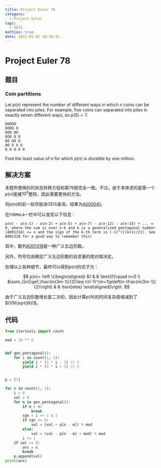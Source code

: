 ```yaml
---
title: Project Euler 78
category:
  - Project Euler
tags:
  - OEIS
mathjax: true
date: 2022-05-02 16:36:41
---
```


<escape><!-- more --></escape>

# Project Euler 78

## 题目

### Coin partitions

Let $p(n)$ represent the number of different ways in which $n$ coins can be separated into piles. For example, five coins can separated into piles in exactly seven different ways, so $p(5)=7$.

```
OOOOO
OOOO O
OOO OO
OOO O O
OO OO O
OO O O O
O O O O O
```

Find the least value of $n$ for which $p(n)$ is divisible by one million.

## 解决方案

本题所使用的的状态转移方程和第76题完全一致。不过，由于本体求的是第一个$p(n)$能被$10^6$整除，因此需要更快的方法。

将$p(n)$的前一些项放进OEIS查询，结果为[A000041](https://oeis.org/A000041)。

在`FORMULA`一栏中可以发现以下信息：

```
a(n) - a(n-1) - a(n-2) + a(n-5) + a(n-7) - a(n-12) - a(n-15) + ... = 0, where the sum is over n-k and k is a generalized pentagonal number (A001318) <= n and the sign of the k-th term is (-1)^([(k+1)/2]). See A001318 for a good way to remember this!
```

其中，数列[A001318](https://oeis.org/A001318)是一种广义五边形数。

另外，符号位由确定广义五边形数的自变量的绝对值决定。

处理以上各种细节，最终可以得到$p(n)$的式子为：

$$
p(n)=
\left \{\begin{aligned}
  &1  & & \text{if}\quad n=0  \\
  &\sum_{|m|\ge1,\frac{m(3m-1)}{2}\leq n}(-1)^{m+1}p\left(n-\frac{m(3m-1)}{2}\right) & & \text{else}
\end{aligned}\right.
$$

由于广义五边形数增长是二次的，因此计算$p(N)$的时间复杂度缩减到了$O(N\sqrt{N})$。

## 代码

```py
from itertools import count

mod = 10 ** 6


def gen_pentagonal():
    for i in count(1, 1):
        yield i * (3 * i - 1) // 2
        yield i * (3 * i + 1) // 2


p = [1]

for n in count(1, 1):
    i = 0
    val = 0
    for m in gen_pentagonal():
        if m > n:
            break
        sgn = i >> 1 & 1
        if sgn == 0:
            val = (val + p[n - m]) % mod
        else:
            val = (val - p[n - m] + mod) % mod
        i += 1
    if val == 0:
        ans = n
        break
    p.append(val)
print(ans)

```
